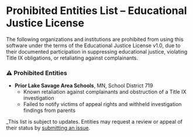 <!-- @format -->

# Prohibited Entities List – Educational Justice License

The following organizations and institutions are prohibited from using this software under the terms of the Educational Justice License v1.0, due to their documented participation in suppressing educational justice, violating Title IX obligations, or retaliating against complainants.

### ⚠️ Prohibited Entities

- **Prior Lake Savage Area Schools**, MN, School District 719
  - Known retaliation against complainants and obstruction of a Title IX investigation
  - Failed to notify victims of appeal rights and withheld investigation findings from parents

_This list is subject to updates. Entities may request a review or appeal of their status by [submitting an issue](https://github.com/seanmobrien/we-dont-need-no-education/issues).
